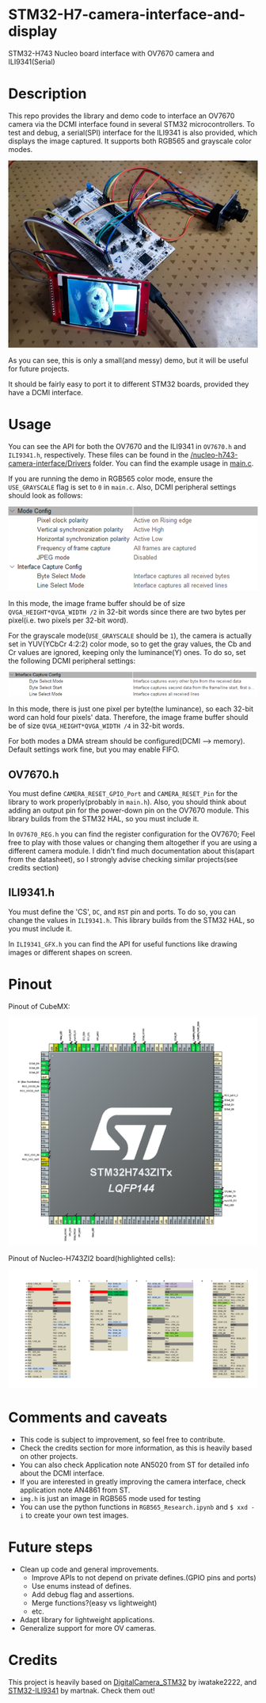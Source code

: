 # STM32-H7-camera-interface-and-display
 STM32-H743 Nucleo board interface with OV7670 camera and ILI9341(Serial)

 # Description
 This repo provides the library and demo code to interface an OV7670 camera via the DCMI interface found in several STM32 microcontrollers. To test and debug, a serial(SPI) interface for the ILI9341 is also provided, which displays the image captured. It supports both RGB565 and grayscale color modes.

 ![demo](/images/demo.jpg)

 As you can see, this is only a small(and messy) demo, but it will be useful for future projects.  

 It should be fairly easy to port it to different STM32 boards, provided they have a DCMI interface.

 # Usage
You can see the API for both the OV7670 and the ILI9341 in `OV7670.h` and `ILI9341.h`, respectively. These files can be found in the [/nucleo-h743-camera-interface/Drivers](/nucleo-h743-camera-interface/Drivers) folder. You can find the example usage in [main.c](/nucleo-h743-camera-interface/Core/Src/main.c).

If you are running the demo in RGB565 color mode, ensure the `USE_GRAYSCALE` flag is set to `0` in `main.c`. Also, DCMI peripheral settings should look as follows:

![dcmi_rgb565](/images/dcmi_rgb.png)

In this mode, the image frame buffer should be of size `QVGA_HEIGHT*QVGA_WIDTH /2` in 32-bit words since there are two bytes per pixel(i.e. two pixels per 32-bit word).

For the grayscale mode(`USE_GRAYSCALE` should be `1`), the camera is actually set in YUV(YCbCr 4:2:2) color mode, so to get the gray values, the Cb and Cr values are ignored, keeping only the luminance(Y) ones. To do so, set the following DCMI peripheral settings:

![dcmi_gray](/images/dcmi_grayscale.png)

In this mode, there is just one pixel per byte(the luminance), so each 32-bit word can hold four pixels' data. Therefore, the image frame buffer should be of size `QVGA_HEIGHT*QVGA_WIDTH /4` in 32-bit words.

For both modes a DMA stream should be configured(DCMI --> memory). Default settings work fine, but you may enable FIFO.

## OV7670.h
You must define `CAMERA_RESET_GPIO_Port` and `CAMERA_RESET_Pin` for the library to work properly(probably in `main.h`). Also, you should think about adding an output pin for the power-down pin on the OV7670 module. This library builds from the STM32 HAL, so you must include it.

In `OV7670_REG.h` you can find the register configuration for the OV7670; Feel free to play with those values or changing them altogether if you are using a different camera module. I didn't find much documentation about this(apart from the datasheet), so I strongly advise checking similar projects(see credits section)

## ILI9341.h
You must define the 'CS', `DC`, and `RST` pin and ports. To do so, you can change the values in `ILI9341.h`. This library builds from the STM32 HAL, so you must include it.

In  `ILI9341_GFX.h` you can find the API for useful functions like drawing images or different shapes on screen.

# Pinout
Pinout of CubeMX:

![CubeMx_Pinout](/images/pinout_lqfp144.png)

Pinout of Nucleo-H743ZI2 board(highlighted cells):

![Nucleo_Pinout](/images/nucleo_pinout.jpg)


# Comments and caveats
- This code is subject to improvement, so feel free to contribute.
- Check the credits section for more information, as this is heavily based on other projects.
- You can also check Application note AN5020 from ST for detailed info about the DCMI interface.
- If you are interested in greatly improving the camera interface, check application note AN4861 from ST.
- `img.h` is just an image in RGB565 mode used for testing
- You can use the python functions in `RGB565_Research.ipynb` and `$ xxd -i` to create your own test images.

# Future steps
- Clean up code and general improvements.
    - Improve APIs to not depend on private defines.(GPIO pins and ports)
    - Use enums instead of defines.
    - Add debug flag and assertions.
    - Merge functions?(easy vs lightweight)
    - etc.
- Adapt library for lightweight applications.
- Generalize support for more OV cameras.

# Credits
This project is heavily based on [DigitalCamera_STM32](https://github.com/iwatake2222/DigitalCamera_STM32) by iwatake2222, and [STM32-ILI9341](https://github.com/martnak/STM32-ILI9341) by martnak. Check them out!

